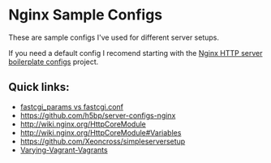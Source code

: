 # Nginx Sample Configs

These are sample configs I've used for different server setups.

If you need a default config I recomend starting with the [Nginx HTTP server boilerplate configs](https://github.com/h5bp/server-configs-nginx) project. 

## Quick links:

- [fastcgi_params vs fastcgi.conf](http://blog.martinfjordvald.com/2013/04/nginx-config-history-fastcgi_params-versus-fastcgi-conf/)
- https://github.com/h5bp/server-configs-nginx
- http://wiki.nginx.org/HttpCoreModule
- http://wiki.nginx.org/HttpCoreModule#Variables
- https://github.com/Xeoncross/simpleserversetup
- [Varying-Vagrant-Vagrants](https://github.com/Varying-Vagrant-Vagrants/VVV/tree/master/config/nginx-config)

